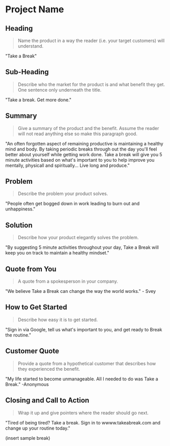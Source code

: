 # Project Name #

<!-- 
> This material was originally posted [here](http://www.quora.com/What-is-Amazons-approach-to-product-development-and-product-management). It is reproduced here for posterities sake.

There is an approach called "working backwards" that is widely used at Amazon. They work backwards from the customer, rather than starting with an idea for a product and trying to bolt customers onto it. While working backwards can be applied to any specific product decision, using this approach is especially important when developing new products or features.

For new initiatives a product manager typically starts by writing an internal press release announcing the finished product. The target audience for the press release is the new/updated product's customers, which can be retail customers or internal users of a tool or technology. Internal press releases are centered around the customer problem, how current solutions (internal or external) fail, and how the new product will blow away existing solutions.

If the benefits listed don't sound very interesting or exciting to customers, then perhaps they're not (and shouldn't be built). Instead, the product manager should keep iterating on the press release until they've come up with benefits that actually sound like benefits. Iterating on a press release is a lot less expensive than iterating on the product itself (and quicker!).

If the press release is more than a page and a half, it is probably too long. Keep it simple. 3-4 sentences for most paragraphs. Cut out the fat. Don't make it into a spec. You can accompany the press release with a FAQ that answers all of the other business or execution questions so the press release can stay focused on what the customer gets. My rule of thumb is that if the press release is hard to write, then the product is probably going to suck. Keep working at it until the outline for each paragraph flows. 

Oh, and I also like to write press-releases in what I call "Oprah-speak" for mainstream consumer products. Imagine you're sitting on Oprah's couch and have just explained the product to her, and then you listen as she explains it to her audience. That's "Oprah-speak", not "Geek-speak".

Once the project moves into development, the press release can be used as a touchstone; a guiding light. The product team can ask themselves, "Are we building what is in the press release?" If they find they're spending time building things that aren't in the press release (overbuilding), they need to ask themselves why. This keeps product development focused on achieving the customer benefits and not building extraneous stuff that takes longer to build, takes resources to maintain, and doesn't provide real customer benefit (at least not enough to warrant inclusion in the press release).
 -->
 
## Heading ##
  > Name the product in a way the reader (i.e. your target customers) will understand.

  "Take a Break"

## Sub-Heading ##
  > Describe who the market for the product is and what benefit they get. One sentence only underneath the title.

  "Take a break.  Get more done."

## Summary ##
  > Give a summary of the product and the benefit. Assume the reader will not read anything else so make this paragraph good.

  "An often forgotten aspect of remaining productive is maintaining a healthy mind and body.  By taking periodic breaks through out the day you'll feel better about yourself while getting work done.  Take a break will give you 5 minute activities based on what's important to you to help improve you mentally, physicall and spiritually...  Live long and produce."

## Problem ##
  > Describe the problem your product solves.

  "People often get bogged down in work leading to burn out and unhappiness."

## Solution ##
  > Describe how your product elegantly solves the problem.

  "By suggesting 5 minute activities throughout your day, Take a Break will keep you on track to maintain a healthy mindset."

## Quote from You ##
  > A quote from a spokesperson in your company.

  "We believe Take a Break can change the way the world works." - Svey

## How to Get Started ##
  > Describe how easy it is to get started.

  "Sign in via Google, tell us what's important to you, and get ready to Break the routine."

## Customer Quote ##
  > Provide a quote from a hypothetical customer that describes how they experienced the benefit.

  "My life started to become unmanageable.  All I needed to do was Take a Break." -Anonymous

## Closing and Call to Action ##
  > Wrap it up and give pointers where the reader should go next.

  "Tired of being tired?  Take a break.  Sign in to wwww.takeabreak.com and change up your routine today."

  (insert sample break)
